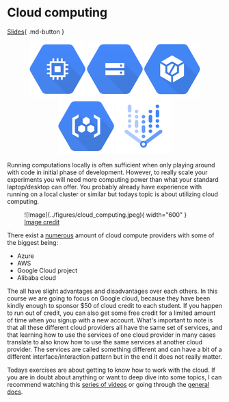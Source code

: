 # Cloud computing

[Slides](../slides/Cloud%20Intro.pdf){ .md-button }

<p align="center">
  <img src="../figures/icons/engine.png" width="130">
  <img src="../figures/icons/bucket.png" width="130">
  <img src="../figures/icons/build.png" width="130">
  <img src="../figures/icons/registry.png" width="130">
  <img src="../figures/icons/vertex.png" width="130">
</p>

Running computations locally is often sufficient when only playing around with code in initial phase of
development. However, to really scale your experiments you will need more computing power than what your
standard laptop/desktop can offer. You probably already have experience with running on a local cluster
or similar but todays topic is about utilizing cloud computing.

<!-- markdownlint-disable -->
<figure markdown>
![Image](../figures/cloud_computing.jpeg){ width="600" }
<figcaption>
<a href="https://towardsdatascience.com/how-to-start-a-data-science-project-using-google-cloud-platform-6618b7c6edd2"> Image credit </a>
</figcaption>
</figure>
<!-- markdownlint-restore -->

There exist a [numerous](https://github.com/zszazi/Deep-learning-in-cloud) amount of cloud compute providers
with some of the biggest being:

* Azure
* AWS
* Google Cloud project
* Alibaba cloud

The all have slight advantages and disadvantages over each others. In this course we are going to focus on
Google cloud, because they have been kindly enough to sponsor $50 of cloud credit to each student. If you
happen to run out of credit, you can also get some free credit for a limited amount of time when you
signup with a new account. What's important to note is that all these different cloud providers all have the same set of
services, and that learning how to use the services of one cloud provider in many cases translate to also know how to
use the same services at another cloud provider. The services are called something different and can have a bit of
a different interface/interaction pattern but in the end it does not really matter.

Todays exercises are about getting to know how to work with the cloud. If you are in doubt about anything or want to
deep dive into some topics, I can recommend watching this
[series of videos](https://www.youtube.com/watch?v=4D3X6Xl5c_Y&list=PLIivdWyY5sqKh1gDR0WpP9iIOY00IE0xL)
or going through the [general docs](https://cloud.google.com/docs).
